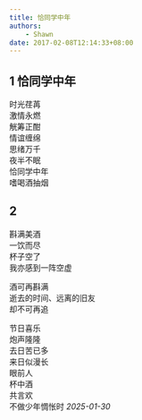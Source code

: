 ```yaml
---
title: 恰同学中年
authors:
    - Shawn
date: 2017-02-08T12:14:33+08:00
---
```


## 1 恰同学中年

时光荏苒  
激情永燃  
觥筹正酣  
情谊缠绵  
思绪万千  
夜半不眠  
恰同学中年  
嗜喝酒抽烟


## 2 

斟满美酒  
一饮而尽  
杯子空了  
我亦感到一阵空虚

酒可再斟满  
逝去的时间、远离的旧友  
却不可再追

节日喜乐  
炮声隆隆  
去日苦已多  
来日似漫长  
眼前人  
杯中酒  
共言欢  
不做少年惆怅时
*2025-01-30*